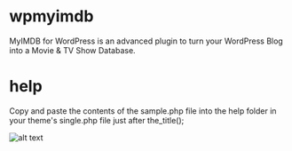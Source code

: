 # wpmyimdb
 MyIMDB for WordPress is an advanced  plugin to turn your WordPress Blog into a Movie & TV Show Database.
# help
 Copy and paste the contents of the sample.php file into the help folder in your theme's single.php file just after the_title();

 ![alt text](https://i.imgur.com/osxyJvm.png)
 
 
